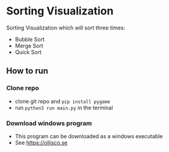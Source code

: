 # Sorting Visualization
Sorting Visualization which will sort three times:
- Bubble Sort
- Merge Sort
- Quick Sort


## How to run

### Clone repo
- clone git repo and `pip install pygame`
- run `python3 run main.py` in the terminal

### Download windows program
- This program can be downloaded as a windows executable
- See https://ollisco.se
